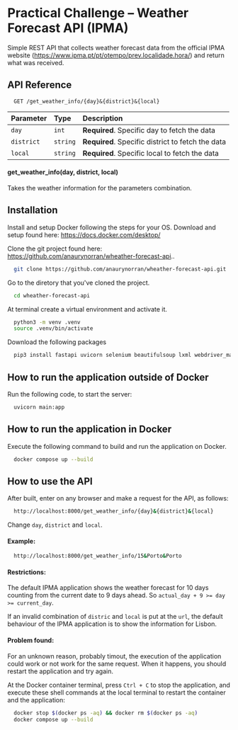 
# Practical Challenge – Weather Forecast API (IPMA)

Simple REST API that collects weather forecast data from the official IPMA website (https://www.ipma.pt/pt/otempo/prev.localidade.hora/) and return what was received.


## API Reference

```http
  GET /get_weather_info/{day}&{district}&{local}
```

| Parameter | Type     | Description                                       |
| :-------- | :------- | :--------------------------------                 |
| `day`     | `int`    | **Required**. Specific day to fetch the data      |
| `district`      | `string` | **Required**. Specific district to fetch the data |
| `local`      | `string` | **Required**. Specific local to fetch the data    |

#### get_weather_info(day, district, local)

Takes the weather information for the parameters combination.


## Installation

Install and setup Docker following the steps for your OS. Download and setup found here: https://docs.docker.com/desktop/

Clone the git project found here: https://github.com/anaurynorran/wheather-forecast-api..

```bash
  git clone https://github.com/anaurynorran/wheather-forecast-api.git
```

Go to the diretory that you've cloned the project.

```bash
  cd wheather-forecast-api
```

At terminal create a virtual environment and activate it.

```bash
  python3 -m venv .venv
  source .venv/bin/activate
```

Download the following packages

```bash
  pip3 install fastapi uvicorn selenium beautifulsoup lxml webdriver_manager
```

## How to run the application outside of Docker

Run the following code, to start the server:

```bash
  uvicorn main:app
```

## How to run the application in Docker

Execute the following command to build and run the application on Docker.

```bash
  docker compose up --build
```

## How to use the API

After built, enter on any browser and make a request for the API, as follows:

```bash
  http://localhost:8000/get_weather_info/{day}&{district}&{local}
```

Change `day`, `district` and `local`.

#### Example:

```bash
  http://localhost:8000/get_weather_info/15&Porto&Porto
```

#### Restrictions:

The default IPMA application shows the weather forecast for 10 days counting from the current date to 9 days ahead. So `actual_day + 9 >= day >= current_day`.

If an invalid combination of `distric` and `local` is put at the `url`, the default behaviour of the IPMA application is to show the information for Lisbon.

#### Problem found:

For an unknown reason, probably timout, the execution of the application could work or not work for the same request. When it happens, you should restart the application and try again.

At the Docker container terminal, press `Ctrl + C` to stop the application, and execute these shell commands at the local terminal to restart the container and the application:

```bash
  docker stop $(docker ps -aq) && docker rm $(docker ps -aq)
  docker compose up --build
```